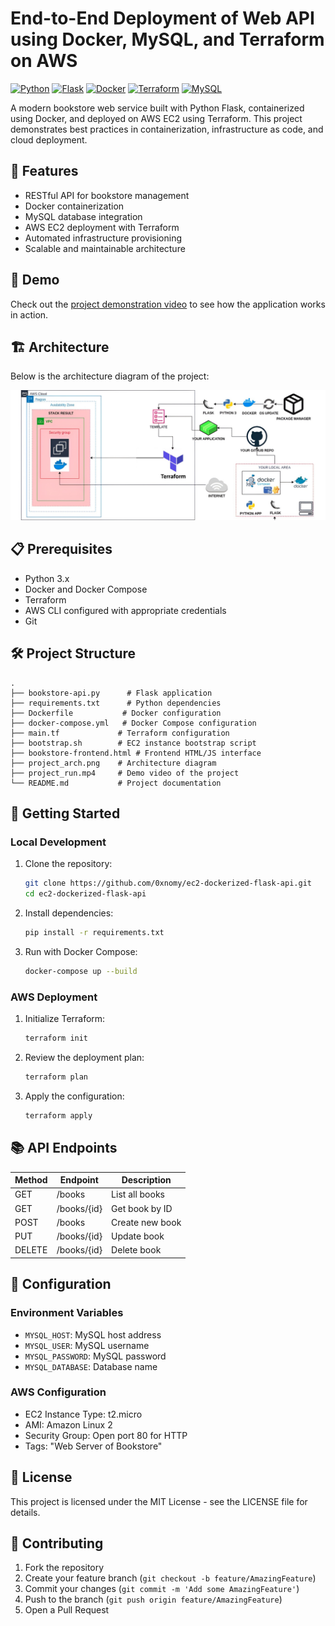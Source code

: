 # End-to-End Deployment of Web API using Docker, MySQL, and Terraform on AWS

[![Python](https://img.shields.io/badge/Python-3.x-blue.svg)](https://www.python.org/)
[![Flask](https://img.shields.io/badge/Flask-2.x-green.svg)](https://flask.palletsprojects.com/)
[![Docker](https://img.shields.io/badge/Docker-20.x-blue.svg)](https://www.docker.com/)
[![Terraform](https://img.shields.io/badge/Terraform-1.x-purple.svg)](https://www.terraform.io/)
[![MySQL](https://img.shields.io/badge/MySQL-8.x-orange.svg)](https://www.mysql.com/)

A modern bookstore web service built with Python Flask, containerized using Docker, and deployed on AWS EC2 using Terraform. This project demonstrates best practices in containerization, infrastructure as code, and cloud deployment.

## 🚀 Features

- RESTful API for bookstore management
- Docker containerization
- MySQL database integration
- AWS EC2 deployment with Terraform
- Automated infrastructure provisioning
- Scalable and maintainable architecture

## 🎥 Demo

Check out the [project demonstration video](./project_run.mp4) to see how the application works in action.

## 🏗️ Architecture

Below is the architecture diagram of the project:

![Project Architecture](project_arch.png)

## 📋 Prerequisites

- Python 3.x
- Docker and Docker Compose
- Terraform
- AWS CLI configured with appropriate credentials
- Git

## 🛠️ Project Structure

```
.
├── bookstore-api.py      # Flask application
├── requirements.txt      # Python dependencies
├── Dockerfile           # Docker configuration
├── docker-compose.yml   # Docker Compose configuration
├── main.tf             # Terraform configuration
├── bootstrap.sh        # EC2 instance bootstrap script
├── bookstore-frontend.html # Frontend HTML/JS interface
├── project_arch.png    # Architecture diagram
├── project_run.mp4     # Demo video of the project
└── README.md           # Project documentation
```

## 🚀 Getting Started

### Local Development

1. Clone the repository:
   ```bash
   git clone https://github.com/0xnomy/ec2-dockerized-flask-api.git
   cd ec2-dockerized-flask-api
   ```

2. Install dependencies:
   ```bash
   pip install -r requirements.txt
   ```

3. Run with Docker Compose:
   ```bash
   docker-compose up --build
   ```

### AWS Deployment

1. Initialize Terraform:
   ```bash
   terraform init
   ```

2. Review the deployment plan:
   ```bash
   terraform plan
   ```

3. Apply the configuration:
   ```bash
   terraform apply
   ```

## 📚 API Endpoints

| Method | Endpoint | Description |
|--------|----------|-------------|
| GET    | /books   | List all books |
| GET    | /books/{id} | Get book by ID |
| POST   | /books   | Create new book |
| PUT    | /books/{id} | Update book |
| DELETE | /books/{id} | Delete book |

## 🔧 Configuration

### Environment Variables

- `MYSQL_HOST`: MySQL host address
- `MYSQL_USER`: MySQL username
- `MYSQL_PASSWORD`: MySQL password
- `MYSQL_DATABASE`: Database name

### AWS Configuration

- EC2 Instance Type: t2.micro
- AMI: Amazon Linux 2
- Security Group: Open port 80 for HTTP
- Tags: "Web Server of Bookstore"

## 📝 License

This project is licensed under the MIT License - see the LICENSE file for details.

## 🤝 Contributing

1. Fork the repository
2. Create your feature branch (`git checkout -b feature/AmazingFeature`)
3. Commit your changes (`git commit -m 'Add some AmazingFeature'`)
4. Push to the branch (`git push origin feature/AmazingFeature`)
5. Open a Pull Request

